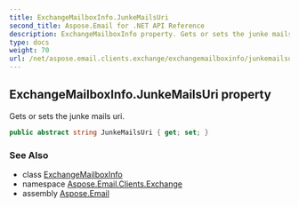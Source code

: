 ```yaml
---
title: ExchangeMailboxInfo.JunkeMailsUri
second_title: Aspose.Email for .NET API Reference
description: ExchangeMailboxInfo property. Gets or sets the junke mails uri
type: docs
weight: 70
url: /net/aspose.email.clients.exchange/exchangemailboxinfo/junkemailsuri/
---
```

## ExchangeMailboxInfo.JunkeMailsUri property

Gets or sets the junke mails uri.

```csharp
public abstract string JunkeMailsUri { get; set; }
```

### See Also

* class [ExchangeMailboxInfo](../)
* namespace [Aspose.Email.Clients.Exchange](../../exchangemailboxinfo/)
* assembly [Aspose.Email](../../../)


